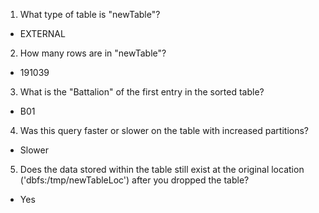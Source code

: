 1. W​hat type of table is "newTable"?

- EXTERNAL

2. H​ow many rows are in "newTable"?

- 191039

3. W​hat is the "Battalion" of the first entry in the sorted table?

- B01

4. W​as this query faster or slower on the table with increased partitions?

- Slower

5. D​oes the data stored within the table still exist at the original location ('dbfs:/tmp/newTableLoc') after you dropped the table?

- Yes